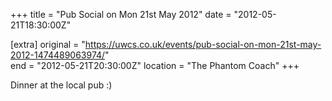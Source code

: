 +++
title = "Pub Social on Mon 21st May 2012"
date = "2012-05-21T18:30:00Z"

[extra]
original = "https://uwcs.co.uk/events/pub-social-on-mon-21st-may-2012-1474489063974/"    
end = "2012-05-21T20:30:00Z"
location = "The Phantom Coach"
+++

Dinner at the local pub :)

